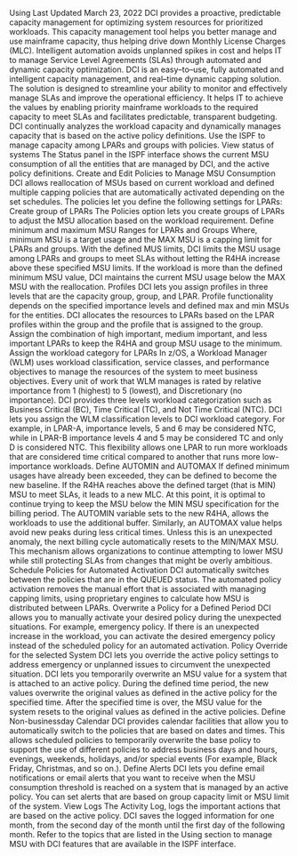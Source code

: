 Using
Last Updated March 23, 2022
DCI provides a proactive, predictable capacity management for optimizing system resources for prioritized workloads. This capacity management tool helps you better manage and use mainframe capacity, thus helping drive down Monthly License Charges (MLC). Intelligent automation avoids unplanned spikes in cost and helps IT to manage Service Level Agreements (SLAs) through automated and dynamic capacity optimization.
DCI is an easy–to–use, fully automated and intelligent capacity management, and real–time dynamic capping solution. The solution is designed to streamline your ability to monitor and effectively manage SLAs and improve the operational efficiency. It helps IT to achieve the values by enabling priority mainframe workloads to the required capacity to meet SLAs and facilitates predictable, transparent budgeting.
DCI continually analyzes the workload capacity and dynamically manages capacity that is based on the active policy definitions. Use the ISPF to manage capacity among LPARs and groups with policies.
View status of systems
The Status panel in the ISPF interface shows the current MSU consumption of all the entities that are managed by DCI, and the active policy definitions.
Create and Edit Policies to Manage MSU Consumption
DCI allows reallocation of MSUs based on current workload and defined multiple capping policies that are automatically activated depending on the set schedules. The policies let you define the following settings for LPARs:
Create group of LPARs
The Policies option lets you create groups of LPARs to adjust the MSU allocation based on the workload requirement.
Define minimum and maximum MSU Ranges for LPARs and Groups
Where, minimum MSU is a target usage and the MAX MSU is a capping limit for LPARs and groups.  With the defined MUS limits, DCI limits the MSU usage among LPARs and groups to meet SLAs without letting the R4HA increase above these specified MSU limits. If the workload is more than the defined minimum MSU value, DCI maintains the current MSU usage below the MAX MSU with the reallocation.
Profiles
DCI lets you assign profiles in three levels that are the capacity group, group, and LPAR. Profile functionality depends on the specified importance levels and defined max and min MSUs for the entities. DCI allocates the resources to LPARs based on the LPAR profiles within the group and the profile that is assigned to the group. Assign the combination of high important, medium important, and less important LPARs to keep the R4HA and group MSU usage to the minimum.
Assign the workload category for LPARs
In z/OS, a Workload Manager (WLM) uses workload classification, service classes, and performance objectives to manage the resources of the system to meet business objectives. Every unit of work that WLM manages is rated by relative importance from 1 (highest) to 5 (lowest), and Discretionary (no importance). DCI provides three levels workload categorization such as Business Critical (BC), Time Critical (TC), and Not Time Critical (NTC). DCI lets you assign the WLM classification levels to DCI workload category. For example, in LPAR-A, importance levels, 5 and 6 may be considered NTC, while in LPAR-B importance levels 4 and 5 may be considered TC and only D is considered NTC. This flexibility allows one LPAR to run more workloads that are considered time critical compared to another that runs more low-importance workloads.
Define AUTOMIN and AUTOMAX
If defined minimum usages have already been exceeded, they can be defined to become the new baseline.
If the R4HA reaches above the defined target (that is MIN) MSU to meet SLAs, it leads to a new MLC. At this point, it is optimal to continue trying to keep the MSU below the MIN MSU specification for the billing period. The AUTOMIN variable sets to the new R4HA, allows the workloads to use the additional buffer. Similarly, an AUTOMAX value helps avoid new peaks during less critical times. Unless this is an unexpected anomaly, the next billing cycle automatically resets to the MIN/MAX MSU. This mechanism allows organizations to continue attempting to lower MSU while still protecting SLAs from changes that might be overly ambitious.
Schedule Policies for Automated Activation
DCI automatically switches between the policies that are in the QUEUED status. The automated policy activation removes the manual effort that is associated with managing capping limits, using proprietary engines to calculate how MSU is distributed between LPARs.
Overwrite a Policy for a Defined Period
DCI allows you to manually activate your desired policy during the unexpected situations. For example, emergency policy. If there is an unexpected increase in the workload, you can activate the desired emergency policy instead of the scheduled policy for an automated activation.
Policy Override for the selected System
DCI lets you override the active policy settings to address emergency or unplanned issues to circumvent the unexpected situation. DCI lets you temporarily overwrite an MSU value for a system that is attached to an active policy. During the defined time period, the new values overwrite the original values as defined in the active policy for the specified time. After the specified time is over, the MSU value for the system resets to the original values as defined in the active policies.
Define Non-businessday Calendar
DCI provides calendar facilities that allow you to automatically switch to the policies that are based on dates and times. This allows scheduled policies to temporarily overwrite the base policy to support the use of different policies to address business days and hours, evenings, weekends, holidays, and/or special events (For example, Black Friday, Christmas, and so on.).
Define Alerts
DCI lets you define email notifications or email alerts that you want to receive when the MSU consumption threshold is reached on a system that is managed by an active policy. You can set alerts that are based on group capacity limit or MSU limit of the system.
View Logs
The Activity Log, logs the important actions that are based on the active policy. DCI saves the logged information for one month, from the second day of the month until the first day of the following month.
Refer to the topics that are listed in the Using section to manage MSU with DCI features that are available in the ISPF interface.
